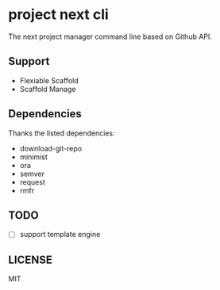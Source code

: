 # project next cli

The next project manager command line based on Github API.

## Support

- Flexiable Scaffold
- Scaffold Manage

## Dependencies

Thanks the listed dependencies: 

- download-git-repo
- minimist
- ora
- semver
- request
- rmfr

## TODO

- [ ] support template engine

## LICENSE

MIT